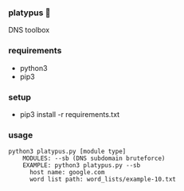 ### platypus 🦆

DNS toolbox

### requirements 
- python3
- pip3

### setup
- pip3 install -r requirements.txt

### usage
```
python3 platypus.py [module type]
    MODULES: --sb (DNS subdomain bruteforce)
    EXAMPLE: python3 platypus.py --sb
      host name: google.com
      word list path: word_lists/example-10.txt
```
